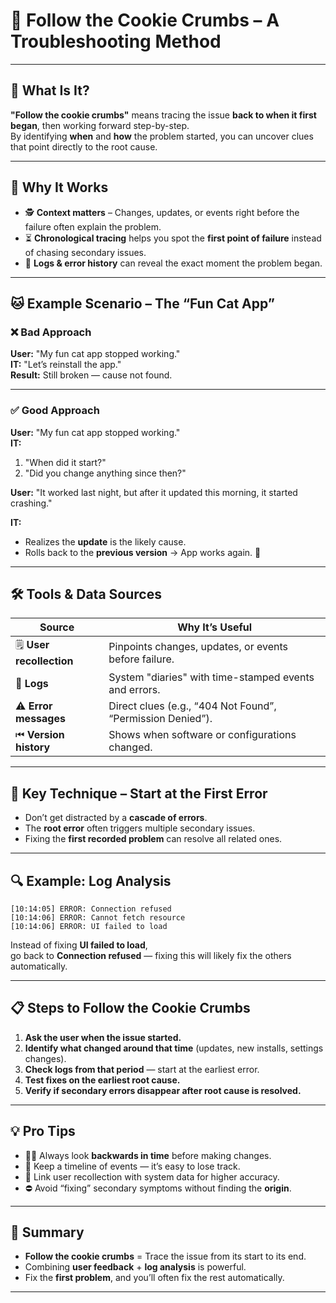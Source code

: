 # 🍪 Follow the Cookie Crumbs – A Troubleshooting Method

---

## 🧠 What Is It?

**"Follow the cookie crumbs"** means tracing the issue **back to when it first began**, then working forward step-by-step.  
By identifying **when** and **how** the problem started, you can uncover clues that point directly to the root cause.

---

## 📅 Why It Works

- 🕵️ **Context matters** – Changes, updates, or events right before the failure often explain the problem.  
- ⏳ **Chronological tracing** helps you spot the **first point of failure** instead of chasing secondary issues.  
- 📜 **Logs & error history** can reveal the exact moment the problem began.

---

## 🐱 Example Scenario – The “Fun Cat App”

### ❌ Bad Approach
**User:** "My fun cat app stopped working."  
**IT:** "Let’s reinstall the app."  
**Result:** Still broken — cause not found.  

---

### ✅ Good Approach
**User:** "My fun cat app stopped working."  
**IT:**  
1. "When did it start?"  
2. "Did you change anything since then?"  

**User:** "It worked last night, but after it updated this morning, it started crashing."  

**IT:**  
- Realizes the **update** is the likely cause.  
- Rolls back to the **previous version** → App works again. 🎉

---

## 🛠️ Tools & Data Sources

| Source | Why It’s Useful |
|--------|-----------------|
| 🗒 **User recollection** | Pinpoints changes, updates, or events before failure. |
| 📜 **Logs** | System "diaries" with time-stamped events and errors. |
| ⚠️ **Error messages** | Direct clues (e.g., “404 Not Found”, “Permission Denied”). |
| ⏮ **Version history** | Shows when software or configurations changed. |

---

## 🧩 Key Technique – Start at the **First** Error

- Don’t get distracted by a **cascade of errors**.
- The **root error** often triggers multiple secondary issues.
- Fixing the **first recorded problem** can resolve all related ones.

---

## 🔍 Example: Log Analysis

```plaintext
[10:14:05] ERROR: Connection refused
[10:14:06] ERROR: Cannot fetch resource
[10:14:06] ERROR: UI failed to load
```

Instead of fixing **UI failed to load**,  
go back to **Connection refused** — fixing this will likely fix the others automatically.

---

## 📋 Steps to Follow the Cookie Crumbs

1. **Ask the user when the issue started.**
2. **Identify what changed around that time** (updates, new installs, settings changes).
3. **Check logs from that period** — start at the earliest error.
4. **Test fixes on the earliest root cause.**
5. **Verify if secondary errors disappear after root cause is resolved.**

---

## 💡 Pro Tips

- 🕵️‍♂️ Always look **backwards in time** before making changes.
- 📝 Keep a timeline of events — it’s easy to lose track.
- 🔗 Link user recollection with system data for higher accuracy.
- ⛔ Avoid “fixing” secondary symptoms without finding the **origin**.

---

## 📌 Summary

- **Follow the cookie crumbs** = Trace the issue from its start to its end.
- Combining **user feedback** + **log analysis** is powerful.
- Fix the **first problem**, and you’ll often fix the rest automatically.

---


